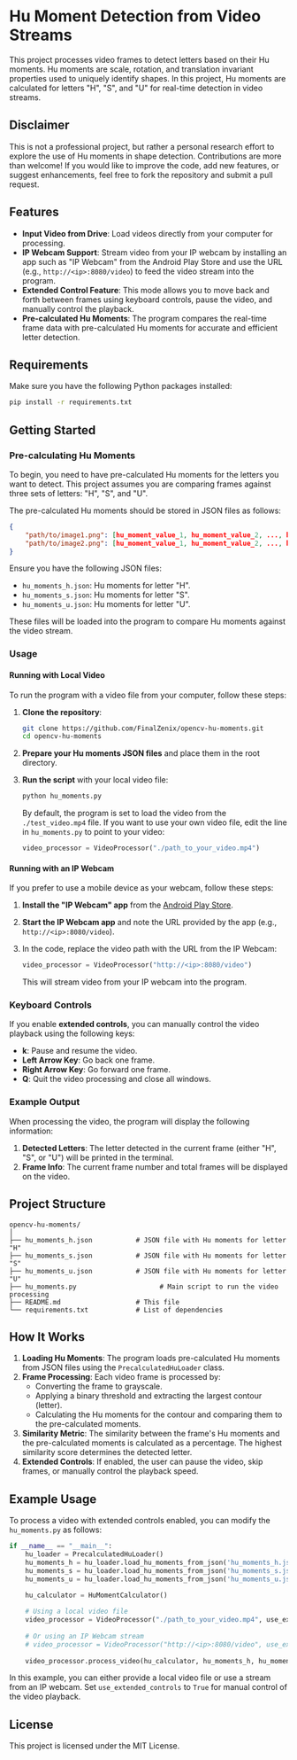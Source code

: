 # Hu Moment Detection from Video Streams

This project processes video frames to detect letters based on their Hu moments. Hu moments are scale, rotation, and translation invariant properties used to uniquely identify shapes. In this project, Hu moments are calculated for letters "H", "S", and "U" for real-time detection in video streams.

## Disclaimer

This is not a professional project, but rather a personal research effort to explore the use of Hu moments in shape detection. Contributions are more than welcome! If you would like to improve the code, add new features, or suggest enhancements, feel free to fork the repository and submit a pull request.

## Features

- **Input Video from Drive**: Load videos directly from your computer for processing.
- **IP Webcam Support**: Stream video from your IP webcam by installing an app such as "IP Webcam" from the Android Play Store and use the URL (e.g., `http://<ip>:8080/video`) to feed the video stream into the program.
- **Extended Control Feature**: This mode allows you to move back and forth between frames using keyboard controls, pause the video, and manually control the playback.
- **Pre-calculated Hu Moments**: The program compares the real-time frame data with pre-calculated Hu moments for accurate and efficient letter detection.

## Requirements

Make sure you have the following Python packages installed:

```bash
pip install -r requirements.txt
```

## Getting Started

### Pre-calculating Hu Moments

To begin, you need to have pre-calculated Hu moments for the letters you want to detect. This project assumes you are comparing frames against three sets of letters: "H", "S", and "U". 

The pre-calculated Hu moments should be stored in JSON files as follows:

```json
{
    "path/to/image1.png": [hu_moment_value_1, hu_moment_value_2, ..., hu_moment_value_7],
    "path/to/image2.png": [hu_moment_value_1, hu_moment_value_2, ..., hu_moment_value_7]
}
```

Ensure you have the following JSON files:

- `hu_moments_h.json`: Hu moments for letter "H".
- `hu_moments_s.json`: Hu moments for letter "S".
- `hu_moments_u.json`: Hu moments for letter "U".

These files will be loaded into the program to compare Hu moments against the video stream.

### Usage

#### Running with Local Video

To run the program with a video file from your computer, follow these steps:

1. **Clone the repository**:
   ```bash
   git clone https://github.com/FinalZenix/opencv-hu-moments.git
   cd opencv-hu-moments
   ```

2. **Prepare your Hu moments JSON files** and place them in the root directory.

3. **Run the script** with your local video file:

   ```python
   python hu_moments.py
   ```

   By default, the program is set to load the video from the `./test_video.mp4` file. If you want to use your own video file, edit the line in `hu_moments.py` to point to your video:

   ```python
   video_processor = VideoProcessor("./path_to_your_video.mp4")
   ```

#### Running with an IP Webcam

If you prefer to use a mobile device as your webcam, follow these steps:

1. **Install the "IP Webcam" app** from the [Android Play Store](https://play.google.com/store/apps/details?id=com.pas.webcam).

2. **Start the IP Webcam app** and note the URL provided by the app (e.g., `http://<ip>:8080/video`).

3. In the code, replace the video path with the URL from the IP Webcam:

   ```python
   video_processor = VideoProcessor("http://<ip>:8080/video")
   ```

   This will stream video from your IP webcam into the program.

### Keyboard Controls

If you enable **extended controls**, you can manually control the video playback using the following keys:

- **k**: Pause and resume the video.
- **Left Arrow Key**: Go back one frame.
- **Right Arrow Key**: Go forward one frame.
- **Q**: Quit the video processing and close all windows.

### Example Output

When processing the video, the program will display the following information:

1. **Detected Letters**: The letter detected in the current frame (either "H", "S", or "U") will be printed in the terminal.
2. **Frame Info**: The current frame number and total frames will be displayed on the video.

## Project Structure

```
opencv-hu-moments/
│
├── hu_moments_h.json           # JSON file with Hu moments for letter "H"
├── hu_moments_s.json           # JSON file with Hu moments for letter "S"
├── hu_moments_u.json           # JSON file with Hu moments for letter "U"
├── hu_moments.py                     # Main script to run the video processing
├── README.md                   # This file
└── requirements.txt            # List of dependencies
```

## How It Works

1. **Loading Hu Moments**: The program loads pre-calculated Hu moments from JSON files using the `PrecalculatedHuLoader` class.
2. **Frame Processing**: Each video frame is processed by:
   - Converting the frame to grayscale.
   - Applying a binary threshold and extracting the largest contour (letter).
   - Calculating the Hu moments for the contour and comparing them to the pre-calculated moments.
3. **Similarity Metric**: The similarity between the frame's Hu moments and the pre-calculated moments is calculated as a percentage. The highest similarity score determines the detected letter.
4. **Extended Controls**: If enabled, the user can pause the video, skip frames, or manually control the playback speed.

## Example Usage

To process a video with extended controls enabled, you can modify the `hu_moments.py` as follows:

```python
if __name__ == "__main__":
    hu_loader = PrecalculatedHuLoader()
    hu_moments_h = hu_loader.load_hu_moments_from_json('hu_moments_h.json')
    hu_moments_s = hu_loader.load_hu_moments_from_json('hu_moments_s.json')
    hu_moments_u = hu_loader.load_hu_moments_from_json('hu_moments_u.json')

    hu_calculator = HuMomentCalculator()
    
    # Using a local video file
    video_processor = VideoProcessor("./path_to_your_video.mp4", use_extended_controls=False)
    
    # Or using an IP Webcam stream
    # video_processor = VideoProcessor("http://<ip>:8080/video", use_extended_controls=False)
    
    video_processor.process_video(hu_calculator, hu_moments_h, hu_moments_s, hu_moments_u)
```

In this example, you can either provide a local video file or use a stream from an IP webcam. Set `use_extended_controls` to `True` for manual control of the video playback.

## License

This project is licensed under the MIT License.
